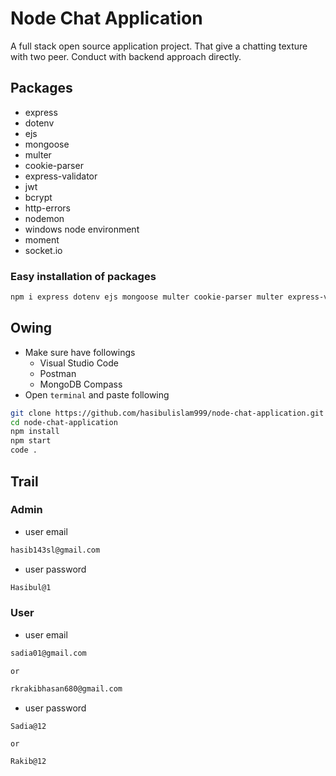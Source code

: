 # Node Chat Application
A full stack open source application project. That give a chatting texture with two peer. Conduct with backend approach directly.

## Packages
* express
* dotenv
* ejs
* mongoose
* multer
* cookie-parser
* express-validator
* jwt
* bcrypt
* http-errors
* nodemon
* windows node environment
* moment
* socket.io

### Easy installation of packages
```bash
npm i express dotenv ejs mongoose multer cookie-parser multer express-validator jsonwebtoken bcrypt http-errors nodemon win-node-env moment socket.io
```

## Owing
* Make sure have followings
    * Visual Studio Code
    * Postman
    * MongoDB Compass
* Open `terminal` and paste following

```bash
git clone https://github.com/hasibulislam999/node-chat-application.git
cd node-chat-application
npm install
npm start
code .
```

## Trail
### Admin
* user email
```bash
hasib143sl@gmail.com
```
* user password
```bash
Hasibul@1
```

### User
* user email
```bash
sadia01@gmail.com
```
`or`
```bash
rkrakibhasan680@gmail.com
```
* user password
```bash
Sadia@12
```
`or`
```bash
Rakib@12
```
